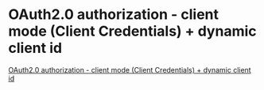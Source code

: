# OAuth2.0 authorization - client mode (Client Credentials) + dynamic client id
[OAuth2.0 authorization - client mode (Client Credentials) + dynamic client id](https://aiwithcloud.com/2022/09/19/oauth2-0_authorization___client_mode_client_credentials__dynamic_client_id/)